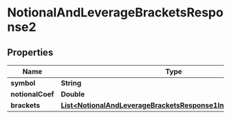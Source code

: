 

# NotionalAndLeverageBracketsResponse2


## Properties

| Name | Type | Description | Notes |
|------------ | ------------- | ------------- | -------------|
|**symbol** | **String** |  |  [optional] |
|**notionalCoef** | **Double** |  |  [optional] |
|**brackets** | [**List&lt;NotionalAndLeverageBracketsResponse1InnerBracketsInner&gt;**](NotionalAndLeverageBracketsResponse1InnerBracketsInner.md) |  |  [optional] |



